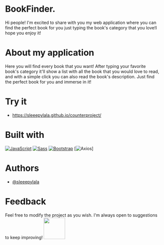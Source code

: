 # BookFinder.

Hi people! I'm excited to share with you my web application where you can find the perfect book for you just typing the book's category that you love!I hope you enjoy it!

# About my application

Here you will find every book that you want! After typing your favorite book's category it'll show a list with all the book that you would love to read, and with a simple click you can also read the book's description. Just find the perfect book for you and immerse in it!

# Try it
-  https://sleeepylala.github.io/counterproject/

# Built with

[![JavaScript](https://img.shields.io/badge/JavaScript-yellow?style=for-the-badge&logo=javascript&logoColor=white)](https://www.javascript.com/)
[![Sass](https://img.shields.io/badge/Sass-pink?style=for-the-badge&logo=sass&logoColor=white)](https://sass-lang.com/)
[![Bootstrap](https://img.shields.io/badge/Bootstrap-blueviolet?style=for-the-badge&logo=bootstrap&logoColor=white)](https://getbootstrap.com/)
[![Axios](https://img.shields.io/badge/axios-671ddf?&style=for-the-badge&logo=axios&logoColor=white)]

# Authors

- [@sleeepylala](https://github.com/sleeepylala)

# Feedback

Feel free to modify the project as you wish. I'm always open to suggestions to keep improving!
<i class="bi bi-chat-heart"></i>
<img src="assets/images/chat-heart-readme.svg" width="70px"/>

